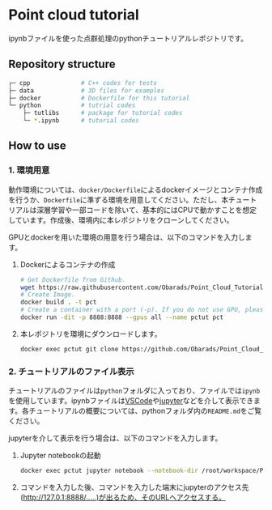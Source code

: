 # Point cloud tutorial
ipynbファイルを使った点群処理のpythonチュートリアルレポジトリです。

## Repository structure
```bash
┌─ cpp              # C++ codes for tests
├─ data             # 3D files for examples
├─ docker           # Dockerfile for this tutorial
└─ python           # tutrial codes
    ├─ tutlibs      # package for tutorial codes
    └─ *.ipynb      # tutorial codes
```

## How to use
### 1. 環境用意
動作環境については、`docker/Dockerfile`によるdockerイメージとコンテナ作成を行うか、`Dockerfile`に準ずる環境を用意してください。ただし、本チュートリアルは深層学習や一部コードを除いて、基本的にはCPUで動かすことを想定しています。作成後、環境内に本レポジトリをクローンしてください。

GPUとdockerを用いた環境の用意を行う場合は、以下のコマンドを入力します。
1. Dockerによるコンテナの作成
    ```bash
    # Get Dockerfile from Github.
    wget https://raw.githubusercontent.com/Obarads/Point_Cloud_Tutorial/main/docker/Dockerfile 
    # Create Image.
    docker build . -t pct
    # Create a container with a port (-p). If you do not use GPU, please remove `--gpus all`.
    docker run -dit -p 8888:8888 --gpus all --name pctut pct 
    ```
2. 本レポジトリを環境にダウンロードします。
    ```bash
    docker exec pctut git clone https://github.com/Obarads/Point_Cloud_Tutorial.git /root/workspace/Point_Cloud_Tutorial
    ```

### 2. チュートリアルのファイル表示
チュートリアルのファイルは`python`フォルダに入っており、ファイルでは`ipynb`を使用しています。ipynbファイルは[VSCode](https://code.visualstudio.com/)や[jupyter](https://jupyter.org/)などを介して表示できます。各チュートリアルの概要については、pythonフォルダ内の`README.md`をご覧ください。

jupyterを介して表示を行う場合は、以下のコマンドを入力します。
1. Jupyter notebookの起動
    ```bash
    docker exec pctut jupyter notebook --notebook-dir /root/workspace/Point_Cloud_Tutorial --allow-root --port 8888 --ip=0.0.0.0
   ```
2. コマンドを入力した後、コマンドを入力した端末にjupyterのアクセス先(http://127.0.1:8888/.....)が出るため、そのURLへアクセスする。

